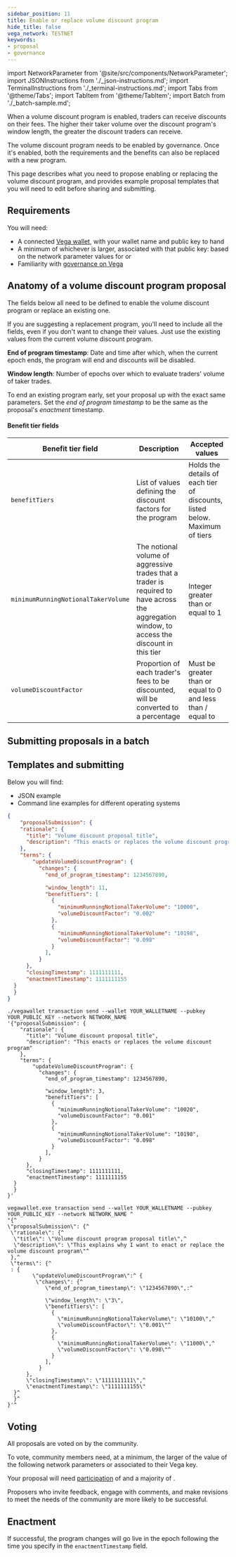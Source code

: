 ```yaml
---
sidebar_position: 11
title: Enable or replace volume discount program
hide_title: false
vega_network: TESTNET
keywords:
- proposal
- governance
---
```


import NetworkParameter from '@site/src/components/NetworkParameter';
import JSONInstructions from './_json-instructions.md';
import TerminalInstructions from './_terminal-instructions.md';
import Tabs from '@theme/Tabs';
import TabItem from '@theme/TabItem';
import Batch from './_batch-sample.md';

When a volume discount program is enabled, traders can receive discounts on their fees. The higher their taker volume over the discount program's window length, the greater the discount traders can receive.

The volume discount program needs to be enabled by governance. Once it's enabled, both the requirements and the benefits can also be replaced with a new program.

This page describes what you need to propose enabling or replacing the volume discount program, and provides example proposal templates that you will need to edit before sharing and submitting.

## Requirements

You will need:
* A connected [Vega wallet](../../tools/vega-wallet/index.md), with your wallet name and public key to hand
* A minimum of whichever is larger, associated with that public key: based on the network parameter values for <NetworkParameter frontMatter={frontMatter} param="governance.proposal.VolumeDiscountProgram.minProposerBalance" /> or <NetworkParameter frontMatter={frontMatter} param="spam.protection.proposal.min.tokens" />
* Familiarity with [governance on Vega](../../concepts/governance/index.md)

## Anatomy of a volume discount program proposal
The fields below all need to be defined to enable the volume discount program or replace an existing one. 

If you are suggesting a replacement program, you'll need to include all the fields, even if you don't want to change their values. Just use the existing values from the current volume discount program.

**End of program timestamp**: Date and time after which, when the current epoch ends, the program will end and discounts will be disabled.

**Window length**: Number of epochs over which to evaluate traders' volume of taker trades.

To end an existing program early, set your proposal up with the exact same parameters. Set the *end of program timestamp* to be the same as the proposal's *enactment* timestamp. 

#### Benefit tier fields

| Benefit tier field | Description | Accepted values |
| ----------- | ----------- | ----------- |
| `benefitTiers` | List of values defining the discount factors for the program | Holds the details of each tier of discounts, listed below. Maximum of <NetworkParameter frontMatter={frontMatter} param="volumeDiscountProgram.maxBenefitTiers" hideName={true}/> tiers |
| `minimumRunningNotionalTakerVolume` | The notional volume of aggressive trades that a trader is required to have across the aggregation window, to access the discount in this tier | Integer greater than or equal to 1 |
| `volumeDiscountFactor` | Proportion of each trader's fees to be discounted, will be converted to a percentage | Must be greater than or equal to 0 and less than / equal to <NetworkParameter frontMatter={frontMatter} param="volumeDiscountProgram.maxVolumeDiscountFactor" hideName={true}/> |

## Submitting proposals in a batch

<Batch />

## Templates and submitting

Below you will find: 
* JSON example
* Command line examples for different operating systems

<Tabs groupId="volumeDiscountProgramParameters">
<TabItem value="json" label="JSON">
<JSONInstructions />

```json
{
    "proposalSubmission": {
    "rationale": {
      "title": "Volume discount proposal title",
      "description": "This enacts or replaces the volume discount program"
    },
    "terms": {
        "updateVolumeDiscountProgram": {
          "changes": {
            "end_of_program_timestamp": 1234567890,

            "window_length": 11,
            "benefitTiers": [
              {
                "minimumRunningNotionalTakerVolume": "10000",
                "volumeDiscountFactor": "0.002"
              },
              {
                "minimumRunningNotionalTakerVolume": "10198",
                "volumeDiscountFactor": "0.098"
              }
            ],
          }
      },
      "closingTimestamp": 1111111111,
      "enactmentTimestamp": 1111111155
  }
  }
}
```  
</TabItem>

<TabItem value="cmd-linux-osx" label="Command line (Linux / OSX)">
<TerminalInstructions />

```
./vegawallet transaction send --wallet YOUR_WALLETNAME --pubkey YOUR_PUBLIC_KEY --network NETWORK_NAME 
'{"proposalSubmission": {
    "rationale": {
      "title": "Volume discount proposal title",
      "description": "This enacts or replaces the volume discount program"
    },
    "terms": {
        "updateVolumeDiscountProgram": {
          "changes": {
            "end_of_program_timestamp": 1234567890,

            "window_length": 3,
            "benefitTiers": [
              {
                "minimumRunningNotionalTakerVolume": "10020",
                "volumeDiscountFactor": "0.001"
              },
              {
                "minimumRunningNotionalTakerVolume": "10198",
                "volumeDiscountFactor": "0.098"
              }
            ],
          }
      },
      "closingTimestamp": 1111111111,
      "enactmentTimestamp": 1111111155
  }
  }
}'
```

</TabItem>
<TabItem value="cmd-windows" label="Command line (Windows)">
<TerminalInstructions />

```
vegawallet.exe transaction send --wallet YOUR_WALLETNAME --pubkey YOUR_PUBLIC_KEY --network NETWORK_NAME ^
"{^
\"proposalSubmission\": {^
 \"rationale\": {^
  \"title\": \"Volume discount program proposal title\",^
  \"description\": \"This explains why I want to enact or replace the volume discount program\"^
 },^
 \"terms\": {^
 : {
        \"updateVolumeDiscountProgram\":^ {
         \"changes\": {^
            \"end_of_program_timestamp\": \"1234567890\",:^

            \"window_length\": \"3\",
            \"benefitTiers\": [
              {
                \"minimumRunningNotionalTakerVolume\": \"10100\",^
                \"volumeDiscountFactor\": \"0.001\"^
              },
              {
                \"minimumRunningNotionalTakerVolume\": \"11000\",^
                \"volumeDiscountFactor\": \"0.098\"^
              }
            ],
          }
      },
      \"closingTimestamp\": \"1111111111\",^
      \"enactmentTimestamp\": \"1111111155\"
  }^
  }^
}'^
```
</TabItem>
</Tabs>

## Voting
All proposals are voted on by the community. 

To vote, community members need, at a minimum, the larger of the value of the following network parameters <NetworkParameter frontMatter={frontMatter} param="governance.proposal.VolumeDiscountProgram.minVoterBalance" /> or <NetworkParameter frontMatter={frontMatter} param="spam.protection.voting.min.tokens" /> associated to their Vega key.

Your proposal will need [participation](../../concepts/governance/lifecycle.md#how-the-outcome-is-calculated) of <NetworkParameter frontMatter={frontMatter} param="governance.proposal.VolumeDiscountProgram.requiredParticipation" /> and a majority of <NetworkParameter frontMatter={frontMatter} param="governance.proposal.VolumeDiscountProgram.requiredMajority" />. 

Proposers who invite feedback, engage with comments, and make revisions to meet the needs of the community are more likely to be successful.

## Enactment
If successful, the program changes will go live in the epoch following the time you specify in the `enactmentTimestamp` field.